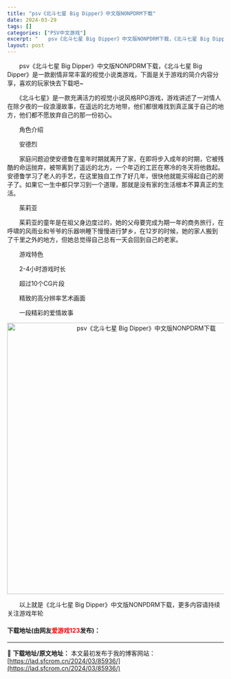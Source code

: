 ```yaml
---
title: "psv《北斗七星 Big Dipper》中文版NONPDRM下载"
date: 2024-03-29
tags: []
categories: ["PSV中文游戏"]
excerpt: "　　psv《北斗七星 Big Dipper》中文版NONPDRM下载，《北斗七星 Big Dipper》是一款剧情非常丰富的视觉小说类游戏，下面是关于游戏的简介内容分享，喜欢的玩家快去下载吧~ 　　《北斗七星》是一款充满活力的视觉小说风格RPG游戏，游戏讲述了一对情人在除夕夜的一段浪漫故事，在遥远的&hellip;"
layout: post
---
```


 <p>　　psv《北斗七星 Big Dipper》中文版NONPDRM下载，《北斗七星 Big Dipper》是一款剧情非常丰富的视觉小说类游戏，下面是关于游戏的简介内容分享，喜欢的玩家快去下载吧~</p> <p>　　《北斗七星》是一款充满活力的视觉小说风格RPG游戏，游戏讲述了一对情人在除夕夜的一段浪漫故事，在遥远的北方地带，他们都很难找到真正属于自己的地方，他们都不愿放弃自己的那一份初心。</p> <p>　　角色介绍</p> <p>　　安德烈</p> <p>　　家庭问题迫使安德鲁在童年时期就离开了家，在即将步入成年的时期，它被残酷的命运抛弃，被带离到了遥远的北方，一个年迈的工匠在寒冷的冬天将他救起。安德鲁学习了老人的手艺，在这里独自工作了好几年，很快他就能买得起自己的房子了。如果它一生中都只学习到一个道理，那就是没有家的生活根本不算真正的生活。</p> <p>　　茱莉亚</p> <p>　　茱莉亚的童年是在祖父身边度过的，她的父母要完成为期一年的商务旅行，在呼啸的风雨业和爷爷的乐器哄睡下慢慢进行梦乡，在12岁的时候，她的家人搬到了千里之外的地方，但她总觉得自己总有一天会回到自己的老家。</p> <p>　　游戏特色</p> <p>　　2-4小时游戏时长</p> <p>　　超过10个CG片段</p> <p>　　精致的高分辨率艺术画面</p> <p>　　一段精彩的爱情故事</p> <p align="center"><img align="" border="0" src="https://lad.sfcrom.cn/wp-content/uploads/2024/03/20240329_6606710a1b852.jpg" width="631" alt="psv《北斗七星 Big Dipper》中文版NONPDRM下载" /></p> <p>　　以上就是《北斗七星 Big Dipper》中文版NONPDRM下载，更多内容请持续关注游戏年轮</p> <p><h4>下载地址(由网友<font color="red">爱游戏123</font>发布)：</h4></p> 

---
📖 **下载地址/原文地址：** 本文最初发布于我的博客网站：[https://lad.sfcrom.cn/2024/03/85936/](https://lad.sfcrom.cn/2024/03/85936/)
